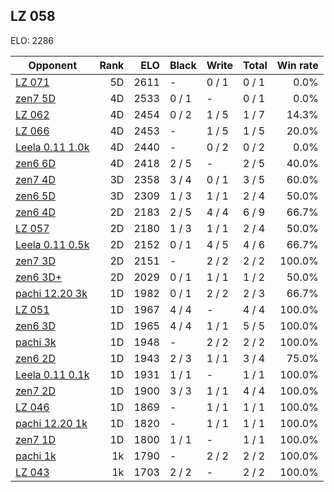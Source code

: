 ## LZ 058 ##

ELO: 2286

Opponent | Rank | ELO | Black | Write | Total | Win rate
---------|-----:|----:|-------|-------|-------|-------:
[LZ 071](LZ%20071.md) | 5D | 2611 | - | 0 / 1 | 0 / 1 | 0.0%
[zen7 5D](zen7%205D.md) | 4D | 2533 | 0 / 1 | - | 0 / 1 | 0.0%
[LZ 062](LZ%20062.md) | 4D | 2454 | 0 / 2 | 1 / 5 | 1 / 7 | 14.3%
[LZ 066](LZ%20066.md) | 4D | 2453 | - | 1 / 5 | 1 / 5 | 20.0%
[Leela 0.11 1.0k](Leela%200.11%201.0k.md) | 4D | 2440 | - | 0 / 2 | 0 / 2 | 0.0%
[zen6 6D](zen6%206D.md) | 4D | 2418 | 2 / 5 | - | 2 / 5 | 40.0%
[zen7 4D](zen7%204D.md) | 3D | 2358 | 3 / 4 | 0 / 1 | 3 / 5 | 60.0%
[zen6 5D](zen6%205D.md) | 3D | 2309 | 1 / 3 | 1 / 1 | 2 / 4 | 50.0%
[zen6 4D](zen6%204D.md) | 2D | 2183 | 2 / 5 | 4 / 4 | 6 / 9 | 66.7%
[LZ 057](LZ%20057.md) | 2D | 2180 | 1 / 3 | 1 / 1 | 2 / 4 | 50.0%
[Leela 0.11 0.5k](Leela%200.11%200.5k.md) | 2D | 2152 | 0 / 1 | 4 / 5 | 4 / 6 | 66.7%
[zen7 3D](zen7%203D.md) | 2D | 2151 | - | 2 / 2 | 2 / 2 | 100.0%
[zen6 3D+](zen6%203D+.md) | 2D | 2029 | 0 / 1 | 1 / 1 | 1 / 2 | 50.0%
[pachi 12.20 3k](pachi%2012.20%203k.md) | 1D | 1982 | 0 / 1 | 2 / 2 | 2 / 3 | 66.7%
[LZ 051](LZ%20051.md) | 1D | 1967 | 4 / 4 | - | 4 / 4 | 100.0%
[zen6 3D](zen6%203D.md) | 1D | 1965 | 4 / 4 | 1 / 1 | 5 / 5 | 100.0%
[pachi 3k](pachi%203k.md) | 1D | 1948 | - | 2 / 2 | 2 / 2 | 100.0%
[zen6 2D](zen6%202D.md) | 1D | 1943 | 2 / 3 | 1 / 1 | 3 / 4 | 75.0%
[Leela 0.11 0.1k](Leela%200.11%200.1k.md) | 1D | 1931 | 1 / 1 | - | 1 / 1 | 100.0%
[zen7 2D](zen7%202D.md) | 1D | 1900 | 3 / 3 | 1 / 1 | 4 / 4 | 100.0%
[LZ 046](LZ%20046.md) | 1D | 1869 | - | 1 / 1 | 1 / 1 | 100.0%
[pachi 12.20 1k](pachi%2012.20%201k.md) | 1D | 1820 | - | 1 / 1 | 1 / 1 | 100.0%
[zen7 1D](zen7%201D.md) | 1D | 1800 | 1 / 1 | - | 1 / 1 | 100.0%
[pachi 1k](pachi%201k.md) | 1k | 1790 | - | 2 / 2 | 2 / 2 | 100.0%
[LZ 043](LZ%20043.md) | 1k | 1703 | 2 / 2 | - | 2 / 2 | 100.0%
